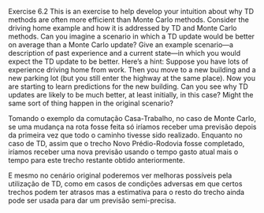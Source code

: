 Exercise 6.2 This is an exercise to help develop your intuition about why TD methods
are often more efficient than Monte Carlo methods. Consider the driving home example
and how it is addressed by TD and Monte Carlo methods. Can you imagine a scenario
in which a TD update would be better on average than a Monte Carlo update? Give
an example scenario—a description of past experience and a current state—in which
you would expect the TD update to be better. Here’s a hint: Suppose you have lots
of experience driving home from work. Then you move to a new building and a new
parking lot (but you still enter the highway at the same place). Now you are starting
to learn predictions for the new building. Can you see why TD updates are likely to be
much better, at least initially, in this case? Might the same sort of thing happen in the
original scenario?

Tomando o exemplo da comutação Casa-Trabalho, no caso de Monte Carlo, se uma mudança na rota fosse feita só iríamos receber uma previsão depois da primeira vez que todo o caminho tivesse sido realizado. Enquanto no caso de TD, assim que o trecho Novo Prédio-Rodovia fosse completado, iríamos receber uma nova previsão usando o tempo gasto atual mais o tempo para este trecho restante obtido anteriormente.

E mesmo no cenário original poderemos ver melhoras possíveis pela utilização de TD, como em casos de condições adversas em que certos trechos podem ter atrasos mas a estimativa para o resto do trecho ainda pode ser usada para dar um previsão semi-precisa.